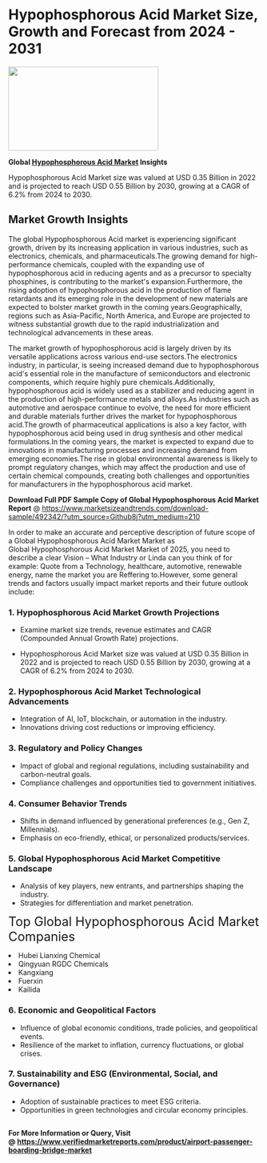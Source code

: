 <H1>Hypophosphorous Acid Market Size, Growth and Forecast from 2024 - 2031</H1><img class="aligncenter size-medium wp-image-584254" src="https://thirdeyenews.in/wp-content/uploads/2024/09/Global-Market-Research-300x168.jpeg" alt="" width="300" height="168" /><p><strong>Global&nbsp;<a href="https://www.marketsizeandtrends.com/download-sample/492342/?utm_source=Github8j?utm_medium=210">Hypophosphorous Acid Market</a> Insights</strong></p><p>Hypophosphorous Acid Market size was valued at USD 0.35 Billion in 2022 and is projected to reach USD 0.55 Billion by 2030, growing at a CAGR of 6.2% from 2024 to 2030.</p><p><h2>Market Growth Insights</h2> <p>The global Hypophosphorous Acid market is experiencing significant growth, driven by its increasing application in various industries, such as electronics, chemicals, and pharmaceuticals.The growing demand for high-performance chemicals, coupled with the expanding use of hypophosphorous acid in reducing agents and as a precursor to specialty phosphines, is contributing to the market's expansion.Furthermore, the rising adoption of hypophosphorous acid in the production of flame retardants and its emerging role in the development of new materials are expected to bolster market growth in the coming years.Geographically, regions such as Asia-Pacific, North America, and Europe are projected to witness substantial growth due to the rapid industrialization and technological advancements in these areas.</p> <p>The market growth of hypophosphorous acid is largely driven by its versatile applications across various end-use sectors.The electronics industry, in particular, is seeing increased demand due to hypophosphorous acid's essential role in the manufacture of semiconductors and electronic components, which require highly pure chemicals.Additionally, hypophosphorous acid is widely used as a stabilizer and reducing agent in the production of high-performance metals and alloys.As industries such as automotive and aerospace continue to evolve, the need for more efficient and durable materials further drives the market for hypophosphorous acid.The growth of pharmaceutical applications is also a key factor, with hypophosphorous acid being used in drug synthesis and other medical formulations.In the coming years, the market is expected to expand due to innovations in manufacturing processes and increasing demand from emerging economies.The rise in global environmental awareness is likely to prompt regulatory changes, which may affect the production and use of certain chemical compounds, creating both challenges and opportunities for manufacturers in the hypophosphorous acid market.</p> <p><span class=""><strong>Download Full PDF Sample Copy of Global Hypophosphorous Acid Market Report</strong> @ <a href="https://www.marketsizeandtrends.com/download-sample/492342/?utm_source=Github8j?utm_medium=210" target="_blank">https://www.marketsizeandtrends.com/download-sample/492342/?utm_source=Github8j?utm_medium=210</a></span></p><p>In order to make an accurate and perceptive description of future scope of a Global&nbsp;Hypophosphorous Acid Market Market as Global&nbsp;Hypophosphorous Acid Market Market of 2025, you need to describe a clear Vision &ndash; What Industry or Linda can you think of for example: Quote from a Technology, healthcare, automotive, renewable energy, name the market you are Reffering to.However, some general trends and factors usually impact market reports and their future outlook include:</p><h3>1.&nbsp;<strong>Hypophosphorous Acid Market Growth Projections</strong></h3><ul><li>Examine market size trends, revenue estimates and CAGR (Compounded Annual Growth Rate) projections.</li><li><p>Hypophosphorous Acid Market size was valued at USD 0.35 Billion in 2022 and is projected to reach USD 0.55 Billion by 2030, growing at a CAGR of 6.2% from 2024 to 2030.</p></li></ul><h3>2.&nbsp;<strong>Hypophosphorous Acid Market Technological Advancements</strong></h3><ul><li>Integration of AI, IoT, blockchain, or automation in the industry.</li><li>Innovations driving cost reductions or improving efficiency.</li></ul><h3>3.&nbsp;<strong>Regulatory and Policy Changes</strong></h3><ul><li>Impact of global and regional regulations, including sustainability and carbon-neutral goals.</li><li>Compliance challenges and opportunities tied to government initiatives.</li></ul><h3>4.&nbsp;<strong>Consumer Behavior Trends</strong></h3><ul><li>Shifts in demand influenced by generational preferences (e.g., Gen Z, Millennials).</li><li>Emphasis on eco-friendly, ethical, or personalized products/services.</li></ul><h3>5.&nbsp;<strong>Global Hypophosphorous Acid Market Competitive Landscape</strong></h3><ul><li>Analysis of key players, new entrants, and partnerships shaping the industry.</li><li>Strategies for differentiation and market penetration.</li></ul><p data-pm-slice="1 1 []"><span style="color: inherit; font-family: inherit; font-size: 25px;">Top Global Hypophosphorous Acid Market Companies</span></p><div class="" data-test-id=""><p><li>Hubei Lianxing Chemical</li><li> Qingyuan RGDC Chemicals</li><li> Kangxiang</li><li> Fuerxin</li><li> Kailida</li></p></div><h3>6.&nbsp;<strong>Economic and Geopolitical Factors</strong></h3><ul><li>Influence of global economic conditions, trade policies, and geopolitical events.</li><li>Resilience of the market to inflation, currency fluctuations, or global crises.</li></ul><h3>7.&nbsp;<strong>Sustainability and ESG (Environmental, Social, and Governance)</strong></h3><ul><li>Adoption of sustainable practices to meet ESG criteria.</li><li>Opportunities in green technologies and circular economy principles.</li></ul><h2><strong style="font-size: 14px;">For More Information or Query, Visit @&nbsp;</strong><a style="background-color: #ffffff; font-size: 14px;" href="https://www.marketsizeandtrends.com/report/hypophosphorous-acid-market/" target="_blank">https://www.verifiedmarketreports.com/product/airport-passenger-boarding-bridge-market</a></h2>